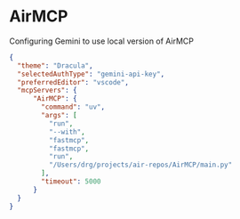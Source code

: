 # AirMCP

Configuring Gemini to use local version of AirMCP

```json
{
  "theme": "Dracula",
  "selectedAuthType": "gemini-api-key",
  "preferredEditor": "vscode",
  "mcpServers": {
      "AirMCP": {
        "command": "uv",
        "args": [
          "run",
          "--with",
          "fastmcp",
          "fastmcp",
          "run",
          "/Users/drg/projects/air-repos/AirMCP/main.py"
        ],
        "timeout": 5000
      }
  }
}
```